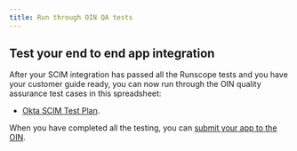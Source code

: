 ```yaml
---
title: Run through OIN QA tests
---
```


## Test your end to end app integration

After your SCIM integration has passed all the Runscope tests and you have your customer guide ready, you can now run through the OIN quality assurance test cases in this spreadsheet:

* [Okta SCIM Test Plan](/standards/SCIM/SCIMFiles/okta-scim-test-plan.xlsx).

When you have completed all the testing, you can [submit your app to the OIN](/docs/guides/submit-app/).
